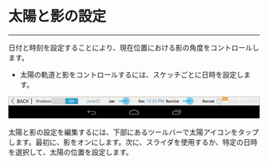 

# 太陽と影の設定

---

日付と時刻を設定することにより、現在位置における影の角度をコントロールします。

* 太陽の軌道と影をコントロールするには、スケッチごとに日時を設定します。

![](Images/GUID-86FE3056-FD1E-43E5-9548-FD6CC29300B1-low.png)

太陽と影の設定を編集するには、下部にあるツールバーで太陽アイコンをタップします。最初に、影をオンにします。次に、スライダを使用するか、特定の日時を選択して、太陽の位置を設定します。


